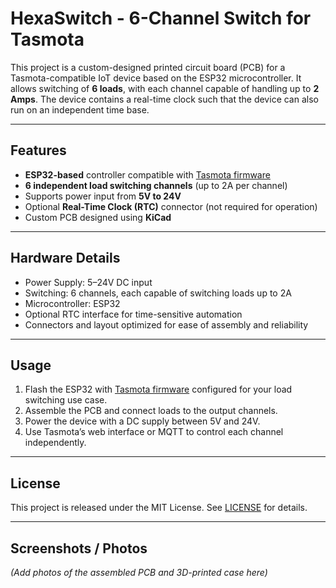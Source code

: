 # HexaSwitch - 6-Channel Switch for Tasmota

This project is a custom-designed printed circuit board (PCB) for a Tasmota-compatible IoT device based on the ESP32 microcontroller. It allows switching of **6 loads**, with each channel capable of handling up to **2 Amps**. The device contains a real-time clock such that the device can also run on an independent time base. 

---

## Features

- **ESP32-based** controller compatible with [Tasmota firmware](https://tasmota.github.io/)
- **6 independent load switching channels** (up to 2A per channel)
- Supports power input from **5V to 24V**
- Optional **Real-Time Clock (RTC)** connector (not required for operation)
- Custom PCB designed using **KiCad**

---

## Hardware Details

- Power Supply: 5–24V DC input  
- Switching: 6 channels, each capable of switching loads up to 2A  
- Microcontroller: ESP32  
- Optional RTC interface for time-sensitive automation  
- Connectors and layout optimized for ease of assembly and reliability

---

## Usage

1. Flash the ESP32 with [Tasmota firmware](https://tasmota.github.io/) configured for your load switching use case.  
2. Assemble the PCB and connect loads to the output channels.  
4. Power the device with a DC supply between 5V and 24V.  
5. Use Tasmota’s web interface or MQTT to control each channel independently.

---

## License

This project is released under the MIT License. See [LICENSE](LICENSE) for details.

---

## Screenshots / Photos

*(Add photos of the assembled PCB and 3D-printed case here)*



